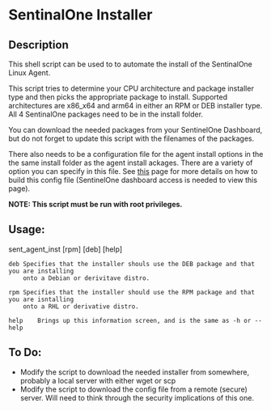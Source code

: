 # SentinalOne Installer

## Description

This shell script can be used to to automate the install of the SentinalOne Linux Agent.

This script tries to determine your CPU architecture and package installer type and then picks the appropriate package to install. Supported architectures are x86_x64 and arm64 in either an RPM or DEB installer type. All 4 SentinalOne packages need to be in the install folder.

You can download the needed packages from your SentinelOne Dashboard, but do not forget to update this script with the filenames of the packages.
	
   	
There also needs to be a configuration file for the agent install options in the the same install folder as the agent install ackages. There are a variety of option you can specify in this file. See [this](https://usea1-017.sentinelone.net/docs/en/deploying-the-linux-agent-with-a-configuration-file.html##) page for more details on how to build this config file (SentinelOne dashboard access is needed to view this page).
	
	
**NOTE: This script must be run with root privileges.**
	
	
## Usage: 
	 
sent_agent_inst [rpm] [deb] [help]

	deb	Specifies that the installer shouls use the DEB package and that you are installing
		onto a Debian or derivitave distro.
    
	rpm	Specifies that the installer should use the RPM package and that you are isntalling
		onto a RHL or derivative distro.
    
	help	Brings up this information screen, and is the same as -h or --help
	
	
## To Do:

 - Modify the script to download the needed installer from somewhere, probably a local server with either wget or scp
 - Modify the script to download the config file from a remote (secure) server. Will need to think through the security implications of this one.
 